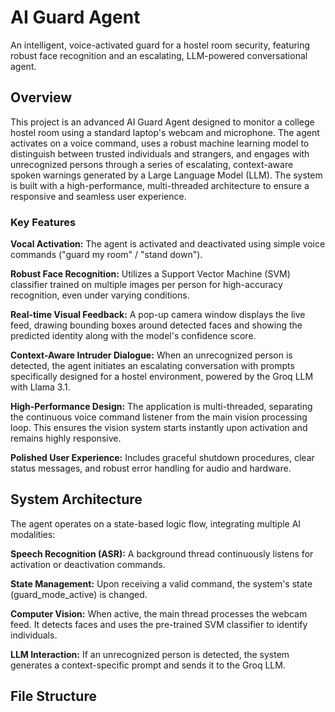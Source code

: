 # AI Guard Agent
An intelligent, voice-activated guard for a hostel room security, featuring robust face recognition and an escalating, LLM-powered conversational agent.

## Overview

This project is an advanced AI Guard Agent designed to monitor a college hostel room using a standard laptop's webcam and microphone. The agent activates on a voice command, uses a robust machine learning model to distinguish between trusted individuals and strangers, and engages with unrecognized persons through a series of escalating, context-aware spoken warnings generated by a Large Language Model (LLM).
The system is built with a high-performance, multi-threaded architecture to ensure a responsive and seamless user experience.

### Key Features
**Vocal Activation:** The agent is activated and deactivated using simple voice commands ("guard my room" / "stand down").

**Robust Face Recognition:** Utilizes a Support Vector Machine (SVM) classifier trained on multiple images per person for high-accuracy recognition, even under varying conditions.

**Real-time Visual Feedback:** A pop-up camera window displays the live feed, drawing bounding boxes around detected faces and showing the predicted identity along with the model's confidence score.

**Context-Aware Intruder Dialogue:** When an unrecognized person is detected, the agent initiates an escalating conversation with prompts specifically designed for a hostel environment, powered by the Groq LLM with Llama 3.1.

**High-Performance Design:** The application is multi-threaded, separating the continuous voice command listener from the main vision processing loop. This ensures the vision system starts instantly upon activation and remains highly responsive.

**Polished User Experience:** Includes graceful shutdown procedures, clear status messages, and robust error handling for audio and hardware.

## System Architecture

The agent operates on a state-based logic flow, integrating multiple AI modalities:

**Speech Recognition (ASR):** A background thread continuously listens for activation or deactivation commands.

**State Management:** Upon receiving a valid command, the system's state (guard_mode_active) is changed.

**Computer Vision:** When active, the main thread processes the webcam feed. It detects faces and uses the pre-trained SVM classifier to identify individuals.

**LLM Interaction:** If an unrecognized person is detected, the system generates a context-specific prompt and sends it to the Groq LLM.

## File Structure
